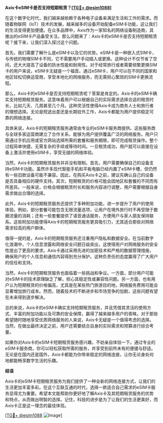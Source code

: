 **Axis卡eSIM卡是否支持短期租赁？[[TG💪+ @esim1088](https://t.me/s/esim1088)]**

在这个数字化时代，我们越来越依赖于各种电子设备来满足生活和工作的需求。而随着物联网（IoT）技术的发展，越来越多的设备开始配备eSIM卡功能，这让我们的生活变得更加便捷。在众多品牌中，Axis作为一家知名的网络设备制造商，其推出的eSIM卡产品备受关注。那么问题来了：Axis卡的eSIM卡是否支持短期租赁呢？接下来，让我们深入探讨这个问题。

首先，我们需要了解什么是eSIM卡以及它的优势。eSIM卡是一种嵌入式SIM卡，与传统的物理SIM卡不同，它不需要用户手动插入或更换。这种设计不仅节省了空间，还大大提高了设备的防水性能和耐用性。对于经常旅行或者需要频繁更换SIM卡的用户来说，eSIM卡无疑是一个福音。通过eSIM卡，用户可以在不同的国家和地区轻松切换运营商，享受本地化的网络服务，而无需担心繁琐的SIM卡更换流程。

那么，Axis卡的eSIM卡是否支持短期租赁呢？答案是肯定的。Axis卡的eSIM卡确实支持短期租赁服务。这意味着用户可以根据自己的实际需求选择合适的租赁时长，比如几天、几周甚至几个月。这种灵活性使得Axis卡成为商务人士和旅行者的理想选择。无论是短途出差还是长期驻外工作，Axis卡都能为用户提供稳定可靠的网络连接。

具体来说，Axis卡的短期租赁服务通常由专业的eSIM卡服务商提供。这些服务商与全球多家运营商建立了合作关系，能够为用户提供覆盖广泛的网络服务。用户只需通过手机应用或官方网站选择所需的套餐和服务期限，即可完成租赁操作。整个过程简单快捷，无需复杂的手续或等待时间。一旦租赁成功，用户就可以直接在设备上激活并使用eSIM卡，享受无缝的网络体验。

当然，Axis卡的短期租赁服务并非没有限制。首先，用户需要确保自己的设备支持eSIM卡功能。虽然许多现代智能手机和平板电脑已经内置了eSIM卡槽，但仍然有一些旧款设备可能不兼容。因此，在购买Axis卡之前，建议先确认自己的设备是否具备相应的硬件支持。其次，短期租赁的价格可能会因地区和套餐的不同而有所差异。一般来说，价格会根据租赁时长和服务内容进行调整，用户需要根据自身需求做出合理的选择。

此外，Axis卡的短期租赁服务还提供了多种附加功能，进一步提升了用户的使用体验。例如，部分套餐可能包含无限流量选项，让用户在境外旅行时不再受限于数据流量的消耗；还有一些套餐提供了语音通话服务，方便用户与家人朋友保持联系。这些附加功能使得Axis卡的短期租赁服务更具吸引力，尤其适合那些对网络需求较高的用户群体。

值得一提的是，Axis卡的短期租赁服务还注重用户隐私和数据安全。在当前数字化浪潮中，个人信息泄露和网络安全问题日益突出，这使得用户对网络服务的安全性提出了更高的要求。Axis卡通过采用先进的加密技术和严格的数据管理措施，确保用户的个人信息和通信内容得到充分保护。这种负责任的态度赢得了广大用户的信任和支持。

当然，Axis卡的短期租赁服务也面临着一些挑战和争议。一方面，部分用户可能对eSIM卡的技术原理缺乏了解，担心其稳定性或兼容性问题。另一方面，也有用户认为短期租赁的价格偏高，尤其是在某些热门旅游目的地，网络服务费用可能会显著增加旅行成本。然而，随着技术的不断进步和市场竞争的加剧，这些问题有望在未来得到逐步解决。

总的来说，Axis卡的eSIM卡确实支持短期租赁服务，并且凭借其灵活的使用方式、丰富的附加功能以及可靠的安全保障，赢得了越来越多用户的青睐。对于那些希望随时随地享受优质网络服务的人来说，Axis卡无疑是一个值得考虑的选择。当然，在做出最终决定之前，用户还需要结合自身的实际需求和预算进行综合考量。

如果你对Axis卡的eSIM卡短期租赁服务感兴趣，不妨亲自体验一下。通过专业的eSIM卡服务商，你可以轻松获取所需的服务，并享受到前所未有的便捷与舒适。无论是在国内还是国外，Axis卡都能为你带来稳定的网络连接，让你无论身处何地都能畅享数字生活的乐趣。

**结语**

Axis卡的eSIM卡短期租赁服务为我们提供了一种全新的网络连接方式，让我们的生活更加丰富多彩。在这个互联互通的时代，选择一款适合自己需求的eSIM卡服务显得尤为重要。希望本文能帮助你更好地了解Axis卡及其短期租赁服务的优势和特点，从而做出明智的选择。记住，科技的进步是为了让我们的生活更美好，而Axis卡正是这一理念的最佳体现。

[[TG💪+ @esim1088](https://t.me/s/esim1088) ![Image](https://i.postimg.cc/4NQfJmqS/Snipaste-2025-05-13-00-14-12.png)]